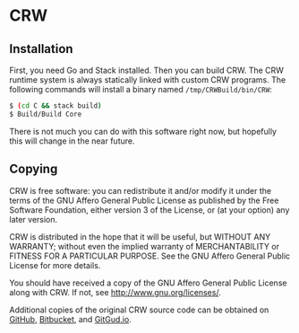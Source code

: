 # CRW

## Installation

First, you need Go and Stack installed. Then you can build CRW. The CRW runtime
system is always statically linked with custom CRW programs. The following
commands will install a binary named `/tmp/CRWBuild/bin/CRW`:

```bash
$ (cd C && stack build)
$ Build/Build Core
```

There is not much you can do with this software right now, but hopefully this
will change in the near future.

## Copying

CRW is free software: you can redistribute it and/or modify it under the terms
of the GNU Affero General Public License as published by the Free Software
Foundation, either version 3 of the License, or (at your option) any later
version.

CRW is distributed in the hope that it will be useful, but WITHOUT ANY WARRANTY;
without even the implied warranty of MERCHANTABILITY or FITNESS FOR A PARTICULAR
PURPOSE. See the GNU Affero General Public License for more details.

You should have received a copy of the GNU Affero General Public License along
with CRW. If not, see <http://www.gnu.org/licenses/>.

Additional copies of the original CRW source code can be obtained on
[GitHub][github], [Bitbucket][bitbucket], and [GitGud.io][gitgud].

[github]: https://github.com/rightfold/crw
[bitbucket]: https://bitbucket.org/rightfold/crw
[gitgud]: https://gitgud.io/rightfold/crw
